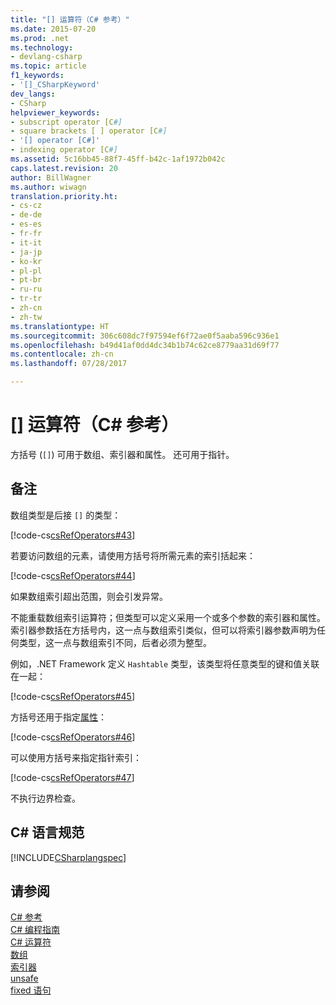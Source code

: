```yaml
---
title: "[] 运算符（C# 参考）"
ms.date: 2015-07-20
ms.prod: .net
ms.technology:
- devlang-csharp
ms.topic: article
f1_keywords:
- '[]_CSharpKeyword'
dev_langs:
- CSharp
helpviewer_keywords:
- subscript operator [C#]
- square brackets [ ] operator [C#]
- '[] operator [C#]'
- indexing operator [C#]
ms.assetid: 5c16bb45-88f7-45ff-b42c-1af1972b042c
caps.latest.revision: 20
author: BillWagner
ms.author: wiwagn
translation.priority.ht:
- cs-cz
- de-de
- es-es
- fr-fr
- it-it
- ja-jp
- ko-kr
- pl-pl
- pt-br
- ru-ru
- tr-tr
- zh-cn
- zh-tw
ms.translationtype: HT
ms.sourcegitcommit: 306c608dc7f97594ef6f72ae0f5aaba596c936e1
ms.openlocfilehash: b49d41af0dd4dc34b1b74c62ce8779aa31d69f77
ms.contentlocale: zh-cn
ms.lasthandoff: 07/28/2017

---
```

# <a name="-operator-c-reference"></a>[] 运算符（C# 参考）
方括号 (`[]`) 可用于数组、索引器和属性。 还可用于指针。  
  
## <a name="remarks"></a>备注  
 数组类型是后接 `[]` 的类型：  
  
 [!code-cs[csRefOperators#43](../../../csharp/language-reference/operators/codesnippet/CSharp/index-operator_1.cs)]  
  
 若要访问数组的元素，请使用方括号将所需元素的索引括起来：  
  
 [!code-cs[csRefOperators#44](../../../csharp/language-reference/operators/codesnippet/CSharp/index-operator_2.cs)]  
  
 如果数组索引超出范围，则会引发异常。  
  
 不能重载数组索引运算符；但类型可以定义采用一个或多个参数的索引器和属性。 索引器参数括在方括号内，这一点与数组索引类似，但可以将索引器参数声明为任何类型，这一点与数组索引不同，后者必须为整型。  
  
 例如，.NET Framework 定义 `Hashtable` 类型，该类型将任意类型的键和值关联在一起：  
  
 [!code-cs[csRefOperators#45](../../../csharp/language-reference/operators/codesnippet/CSharp/index-operator_3.cs)]  
  
 方括号还用于指定[属性](../../../csharp/programming-guide/concepts/attributes/index.md)：  
  
 [!code-cs[csRefOperators#46](../../../csharp/language-reference/operators/codesnippet/CSharp/index-operator_4.cs)]  
  
 可以使用方括号来指定指针索引：  
  
 [!code-cs[csRefOperators#47](../../../csharp/language-reference/operators/codesnippet/CSharp/index-operator_5.cs)]  
  
 不执行边界检查。  
  
## <a name="c-language-specification"></a>C# 语言规范  
 [!INCLUDE[CSharplangspec](~/includes/csharplangspec-md.md)]  
  
## <a name="see-also"></a>请参阅  
 [C# 参考](../../../csharp/language-reference/index.md)   
 [C# 编程指南](../../../csharp/programming-guide/index.md)   
 [C# 运算符](../../../csharp/language-reference/operators/index.md)   
 [数组](../../../csharp/programming-guide/arrays/index.md)   
 [索引器](../../../csharp/programming-guide/indexers/index.md)   
 [unsafe](../../../csharp/language-reference/keywords/unsafe.md)   
 [fixed 语句](../../../csharp/language-reference/keywords/fixed-statement.md)

